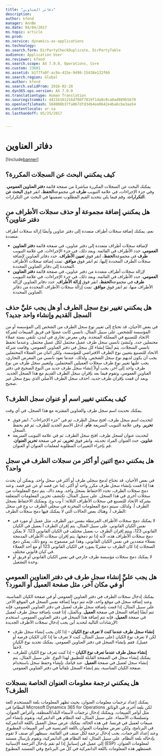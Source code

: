 ```yaml
---
title: "دفاتر العناوين"
description: 
author: kfend
manager: AnnBe
ms.date: 04/04/2017
ms.topic: article
ms.prod: 
ms.service: dynamics-ax-applications
ms.technology: 
ms.search.form: DirPartyCheckDuplicate, DirPartyTable
audience: Application User
ms.reviewer: kfend
ms.search.scope: AX 7.0.0, Operations, Core
ms.custom: 23601
ms.assetid: b177fa0f-ac9a-415e-9498-15438e132f60
ms.search.region: Global
ms.author: kfend
ms.search.validFrom: 2016-02-28
ms.dyn365.ops.version: AX 7.0.0
ms.translationtype: Human Translation
ms.sourcegitcommit: d421b161216d700f7819f1da8c0ca8ad089b5670
ms.openlocfilehash: 568000b37fa067dfd34b4ee0642e4ba6cbe3aa54
ms.contentlocale: ar-sa
ms.lasthandoff: 05/25/2017


---
```


# <a name="address-books"></a>دفاتر العناوين

[!include[banner](../includes/banner.md)]




<a name="how-do-i-check-for-duplicate-records"></a>كيف يمكنني البحث عن السجلات المكررة؟
-------------------------------------

يمكنك البحث عن السجلات المكررة مباشرةً من صفحة قائمة **دفتر العناوين العمومي**. وفي جزء الإجراءات، في علامة التبويب **طرف** في مجموعة**الحفظ**، انقر فوق **البحث عن التكرارات**. وقم فيما يلي بتحديد القيم المطلوب تضمينها في البحث عن التكرارات.

## <a name="can-i-bulk-add-or-delete-party-records-from-an-address-book"></a>هل يمكنني إضافة مجموعة أو حذف سجلات الأطراف من دفتر عناوين؟
نعم، يمكنك إضافة سجلات أطراف متعددة إلى دفتر عناوين وأيضًا إزالة سجلات أطراف متعددة.

-   لإضافة سجلات أطراف متعددة إلى دفتر عناوين، في صفحة قائمة **دفتر العناوين العمومي**، حدد الأطراف في القائمة. وبعد ذلك، في جزء الإجراءات، في علامة التبويب **طرف** في مجموعة**الحفظ**، انقر فوق **تعيين الأطراف**. حدد دفاتر العناوين لإضافة سجلات الطرف المحددة إليها، ثم انقر فوق **موافق**. تمت إضافة سجلات الأطراف المحددة إلى دفاتر العناوين المحددة.
-   لإزالة سجلات أطراف متعددة من دفتر عناوين، في صفحة قائمة **دفتر العناوين العمومي**، حدد الأطراف في القائمة. وبعد ذلك، في جزء الإجراءات، في علامة التبويب **طرف** في مجموعة**الحفظ**، انقر فوق **إزالة الأطراف**. حدد دفاتر العناوين لإزالة الأطراف منها، ثم انقر فوق **موافق**. تمت إزالة سجلات الأطراف المحددة من دفاتر العناوين المحددة.

## <a name="can-i-change-the-party-type-of-a-record-or-do-i-have-to-delete-the-old-record-and-create-a-new-one"></a>هل يمكنني تغيير نوع سجل الطرف أو هل يجب عليَّ حذف السجل القديم وإنشاء واحد جديد؟
في بعض الأحيان، قد تحتاج إلى تغيير نوع سجل الطرف من الشخص إلى المؤسسة أو من المؤسسة للشخص. على سبيل المثال، نانسي كانت عضوًا في فريق المبيعات لشركة الاتحاد للتصنيع في المملكة المتحدة. وفي معرض تجاري في لندن، تلتقي بستة عملاء محتملين جدد. وتُنشئ نانسي سجل طرف عميل محتمل لكل عميل محتمل. وعندما تحفظ نانسي السجلات، يتم أيضًا إنشاء كل سجل في دفتر العناوين العمومي. وقامت شركة الاتحاد للتصنيع بتعيين نوع الطرف الافتراضي للمؤسسة، ولكن اثنان من العملاء المحتملين يجب أن يكون لديهم نوع سجل الشخص. ولذلك، عندما تعود نانسي من المعرض التجاري، يجب عليها تغيير نوع طرف سجلات العميلين المحتملين. ولتغيير سجل طرف من نوع طرف واحد إلى آخر، يجب أولاً إنشاء سجل طرف جديد من النوع الصحيح في دفتر العناوين العمومي. وتقوم فيما بعد بإقران سجل الطرف القديم مع هذا السجل الجديد. وبعد أن قمت بإقران طرف جديد، احذف سجل الطرف الأصلي الذي بنوع سجل غير صحيح.

## <a name="how-do-i-change-the-name-or-address-of-a-party-record"></a>كيف يمكنني تغيير اسم أو عنوان سجل الطرف؟
يمكنك تحديث اسم سجل طرف والعناوين المقترنة مع هذا السجل، في أي وقت.

-   لتحديث اسم سجل طرف، افتح سجل الطرف، ثم في "جزء الإجراءات"، انقر فوق **تحرير**. وفي علامة التبويب السريعة **عام**، أدخل الاسم الجديد للطرف، ثم قم بحفظ السجل.
-   لتحديث عنوان لسجل طرف، افتح سجل الطرف، ثم في علامة التبويب السريعة **عناوين**، حدد العنوان المراد تحديثه. وانقر فوق **تحرير**، ثم في صفحة **تحرير العنوان**، قم بإجراء التغييرات المطلوبة لمعلمات العنوان أو العنوان.

## <a name="can-i-merge-two-or-more-party-records-into-one-record"></a>هل يمكنني دمج اثنين أو أكثر من سجلات الطرف في سجل واحد؟
في بعض الأحيان، قد تحتاج لدمج سجلي طرف أو أكثر في سجل واحد. ويمكن أن يحدث هذا إذا قمت بإنشاء سجل طرف مكرر واحد أو أكثر، إما عن قصد أو عن غير قصد. وعند دمج سجلات الطرف، تحدد الاحتفاظ بسجل واحد. وبعد ذاك، يتم دمج المعلومات من سجلات أخرى في هذا السجل. على سبيل المثال، تكتشف تخزين المعلومات المتعلقة بشركة الاتحاد للتصنيع في سجلات الأطراف الثلاثة: أ وب وج. ويمكنك الاحتفاظ بسجل الطرف أ. ولذلك، سيتم دمج المعلومات المخزنة في سجلي الطرف ب وج في سجل الطرف أ. وهناك بعض الحالات التي لا يمكنك فيها دمج سجلات الطرف:

-   لا يمكنك دمج سجلات الأطراف المرتبطة بنفس دور الطرف، مثل عميل أو مورد في نفس الكيان القانوني. ‏‫على سبيل المثال، يتم إقران الطرف أ بعميل في الكيان القانوني 123، ويتم إقران الطرف ب بعميل مختلف في الكيان القانوني 123. لا يمكن دمج سجلات الأطراف هذه، لأنه إذا تم دمجها، يتم إقران سجلات الأطراف المدمجة بعملاء متعددين في نفس الكيان القانوني، وهذا غير مسموح به.‬ ومع ذلك، يمكن دمج السجلات إذا كان الطرف ب مقترنًا بمورد في الكيان القانوني 123 أو مع أحد العملاء في كيان قانوني مختلف.
-   لا يمكنك دمج سجلات مؤسسة طرف خارجي في نفس الكيان القانوني أو فريق أو وحدة التشغيل.

## <a name="should-i-create-a-party-record-in-the-global-address-book-or-in-another-place-such-as-the-customer-or-vendor-page"></a>هل يجب عليَّ إنشاء سجل طرف في دفتر العناوين العمومي أو في مكان آخر، مثل صفحة العميل أو المورد؟
يمكنك إدخال سجلات الطرف في دفتر العناوين العمومي أو في صفحة الكيان المناسبة. وعند إضافة سجل في موقع واحد، فإنه تتم دوماً إضافة نفس السجل في الموقع الآخر. على سبيل المثال، إذا قمت بإضافة سجل طرف لعميل في دفتر العناوين العمومي، فإنه تتم أيضًا إضافة السجل في صفحة **العميل**. وبالمثل، إذا قمت بإضافة سجل طرف لعميل في صفحة **العميل**، فإنه تتم إضافة هذا السجل في دفتر العناوين العمومي. استخدم الإرشادات التالية لتحديد أين يجب إدخال سجلات الأطرف الجديدة:

-   **إنشاء سجل طرف عندما كنت لا تعرف نوع الكيان** – إذا كان يجب إنشاء سجل طرف لكن لا تعرف نوع الكيان (على سبيل المثال، كنت لا تعرف ما إذا كان الكيان فرصة أو عميل)، فقم بإنشاء السجل في دفتر العناوين العمومي. يمكنك تحديد نوع الكيان لاحقاً.
-   **إنشاء سجل طرف عندما تعرف نوع الكيان** – إذا كنت تعرف نوع الكيان للطرف، يمكنك إنشاء سجل في الصفحة القابلة للتطبيق لهذا النوع. على سبيل المثال، يتم إنشاء سجل لعميل في صفحة **العميل**. عند قيامك بإنشاء وحفظ سجل باستخدام صفحة الكيان المناسبة، يتم إنشاء السجل تلقائياً في دفتر العناوين العمومي.

## <a name="can-i-translate-address-information-for-party-records"></a>هل يمكنني ترجمة معلومات العنوان الخاصة بسجلات الطرف؟
يمكنك إعداد ترجمات معلومات العنوان، بحيث تظهر المعلومات بلغة المستخدم (لغة النظام) في Microsoft Dynamics 365 for Operations لكن بلغة أخرى في الوثائق مثل أوامر المبيعات. ويمكنك إدخال ترجمات لأسماء البلد/المنطقة، وأغراض العنوان، وتسلسلات الأسماء. على سبيل المثال، لغة النظام هي الدانمركية، وتقوم بإنشاء أمر مبيعات لعميل في فرنسا. في هذه الحالة، يمكنك عرض سجل العميل باللغة الدانمركية في البرنامج، ولكن تعرض معلومات العنوان باللغة الفرنسية في أمر المبيعات المطبوع. وعند إعداد الترجمات، يجب إدخال ترجمة لكل صنف في القائمة. سيظهر أي صنف لا تقوم بإدخاله بلغة النظام. على سبيل المثال، لغة النظام هي الدانمركية، وتقوم بإرسال مستند إلى عميل في إسبانيا. إذا لم تقم بإدخال الترجمة الإسبانية (ESP) لمعلومات العنوان، فستظهر هذه المعلومات باللغة الدانمركية في كلٍّ من البرنامج وفي المستند المطبوع.




